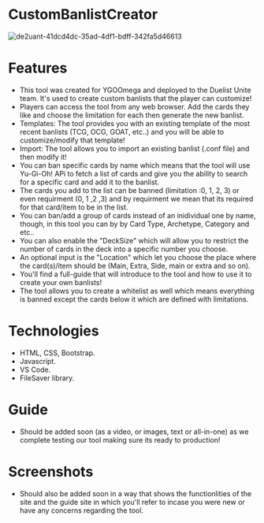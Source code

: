 # CustomBanlistCreator
![de2uant-41dcd4dc-35ad-4df1-bdff-342fa5d46613](https://user-images.githubusercontent.com/88289155/175792999-880785a2-65e2-451f-8dfa-fc2fbe2f318b.png)

# Features
- This tool was created for YGOOmega and deployed to the Duelist Unite team. It's used to create custom banlists that the player can customize!
- Players can access the tool from any web browser. Add the cards they like and choose the limitation for each then generate the new banlist. 
- Templates: The tool provides you with an existing template of the most recent banlists (TCG, OCG, GOAT, etc..) and you will be able to
customize/modify that template!
- Import: The tool allows you to import an existing banlist (.conf file) and then modify it! 
- You can ban specific cards by name which means that the tool will use Yu-Gi-Oh! APi to fetch a list of cards and give you the ability to search
for a specific card and add it to the banlist.
- The cards you add to the list can be banned (limitation :0, 1, 2, 3) or even requirment (0, 1 ,2 ,3) and by requirment we mean that its required
for that card/item to be in the list. 
- You can ban/add a group of cards instead of an inidividual one by name, though, in this tool you can by by Card Type, Archetype, Category and etc..
- You can also enable the "DeckSize" which will allow you to restrict the number of cards in the deck into a specific number you choose. 
- An optional input is the "Location" which let you choose the place where the card(s)/item should be (Main, Extra, Side, main or extra and so on).
- You'll find a full-guide that will introduce to the tool and how to use it to create your own banlists!
- The tool allows you to create a whitelist as well which means everything is banned except the cards below it which are defined with limitations.


# Technologies
- HTML, CSS, Bootstrap.
- Javascript.
- VS Code. 
- FileSaver library.

# Guide
- Should be added soon (as a video, or images, text or all-in-one) as we complete testing our tool making sure its ready to production!

# Screenshots
- Should also be added soon in a way that shows the functionlities of the site and the guide site in which you'll refer to incase you were new or have
any concerns regarding the tool.
